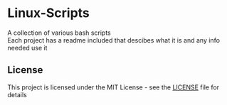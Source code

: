 # Linux-Scripts
A collection of various bash scripts  
Each project has a readme included that descibes what it is and any info needed use it

## License
This project is licensed under the MIT License - see the [LICENSE](LICENSE) file for details